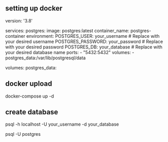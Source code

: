 


## setting up docker

version: '3.8'

services:
  postgres:
    image: postgres:latest
    container_name: postgres-container
    environment:
      POSTGRES_USER: your_username       # Replace with your desired username
      POSTGRES_PASSWORD: your_password     # Replace with your desired password
      POSTGRES_DB: your_database           # Replace with your desired database name
    ports:
      - "5432:5432"
    volumes:
      - postgres_data:/var/lib/postgresql/data

volumes:
  postgres_data:


## docker upload 
docker-compose up -d

## create database 

psql -h localhost -U your_username -d your_database




psql -U postgres

